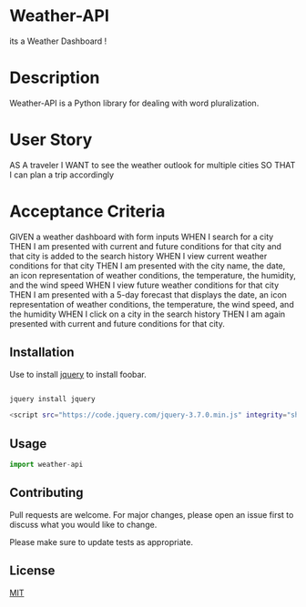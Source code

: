 # Weather-API
its a Weather Dashboard !

# Description

Weather-API is a Python library for dealing with word pluralization.

# User Story

AS A traveler
I WANT to see the weather outlook for multiple cities
SO THAT I can plan a trip accordingly

# Acceptance Criteria

GIVEN a weather dashboard with form inputs
WHEN I search for a city
THEN I am presented with current and future conditions for that city and that city is added to the search history
WHEN I view current weather conditions for that city
THEN I am presented with the city name, the date, an icon representation of weather conditions, the temperature, the humidity, and the wind speed
WHEN I view future weather conditions for that city
THEN I am presented with a 5-day forecast that displays the date, an icon representation of weather conditions, the temperature, the wind speed, and the humidity
WHEN I click on a city in the search history
THEN I am again presented with current and future conditions for that city.

## Installation

Use to install  [jquery](https://pip.pypa.io/en/stable/) to install foobar.

```bash

jquery install jquery

<script src="https://code.jquery.com/jquery-3.7.0.min.js" integrity="sha256-2Pmvv0kuTBOenSvLm6bvfBSSHrUJ+3A7x6P5Ebd07/g=" crossorigin="anonymous"></script>

```

## Usage

```javascript 
import weather-api


```

## Contributing

Pull requests are welcome. For major changes, please open an issue first
to discuss what you would like to change.

Please make sure to update tests as appropriate.

## License

[MIT](./LICENSE)